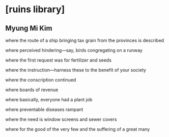 # [ruins  library]
## Myung Mi Kim
where the route of a ship bringing tax grain from the provinces is described

where perceived hindering—say, birds congregating on a runway

where the first request was for fertilizer and seeds

where the instruction—harness these to the benefit of your society

where the conscription continued

where boards of revenue

where basically, everyone had a plant job

where preventable diseases rampant

where the need is window screens and sewer covers

where for the good of the very few and the suffering of a great many